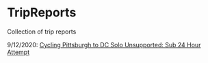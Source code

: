 # TripReports
Collection of trip reports


9/12/2020:  [Cycling Pittsburgh to DC Solo Unsupported: Sub 24 Hour Attempt](https://google.com/)